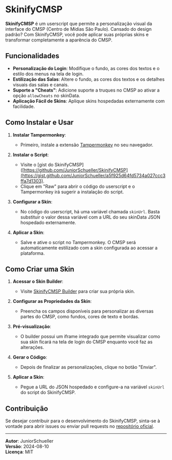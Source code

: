 # SkinifyCMSP

**SkinifyCMSP** é um userscript que permite a personalização visual da interface do CMSP (Centro de Mídias São Paulo). Cansado do design padrão? Com SkinifyCMSP, você pode aplicar suas próprias skins e transformar completamente a aparência do CMSP.

## Funcionalidades

- **Personalização do Login**: Modifique o fundo, as cores dos textos e o estilo dos menus na tela de login.
- **Estilização das Salas**: Altere o fundo, as cores dos textos e os detalhes visuais das salas e canais.
- **Suporte a "Cheats"**: Adicione suporte a truques no CMSP ao ativar a opção `allowCheats` no skinData.
- **Aplicação Fácil de Skins**: Aplique skins hospedadas externamente com facilidade.

## Como Instalar e Usar

1. **Instalar Tampermonkey**:
   - Primeiro, instale a extensão [Tampermonkey](https://www.tampermonkey.net/) no seu navegador.

2. **Instalar o Script**:
   - Visite o [gist do SkinifyCMSP]([https://github.com/JuniorSchueller/SkinifyCMSP](https://gist.github.com/JuniorSchueller/a5f925d64fd5734a027ccc3ffa7d1303).
   - Clique em "Raw" para abrir o código do userscript e o Tampermonkey irá sugerir a instalação do script.

3. **Configurar a Skin**:
   - No código do userscript, há uma variável chamada `skinUrl`. Basta substituir o valor dessa variável com a URL do seu skinData JSON hospedado externamente.

4. **Aplicar a Skin**:
   - Salve e ative o script no Tampermonkey. O CMSP será automaticamente estilizado com a skin configurada ao acessar a plataforma.

## Como Criar uma Skin

1. **Acessar o Skin Builder**:
   - Visite [SkinifyCMSP Builder](https://skinifycmsp-builder.vercel.app/) para criar sua própria skin.

2. **Configurar as Propriedades da Skin**:
   - Preencha os campos disponíveis para personalizar as diversas partes do CMSP, como fundos, cores de texto e bordas.

3. **Pré-visualização**:
   - O builder possui um iframe integrado que permite visualizar como sua skin ficará na tela de login do CMSP enquanto você faz as alterações.

4. **Gerar o Código**:
   - Depois de finalizar as personalizações, clique no botão "Enviar".

5. **Aplicar a Skin**:
   - Pegue a URL do JSON hospedado e configure-a na variável `skinUrl` do script do SkinifyCMSP.

## Contribuição

Se desejar contribuir para o desenvolvimento do SkinifyCMSP, sinta-se à vontade para abrir issues ou enviar pull requests no [repositório oficial](https://github.com/JuniorSchueller/SkinifyCMSP).

---

**Autor**: JuniorSchueller  
**Versão**: 2024-08-10  
**Licença**: MIT
